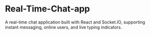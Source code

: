 # Real-Time-Chat-app
A real-time chat application built with React and Socket.IO, supporting instant messaging, online users, and live typing indicators.
